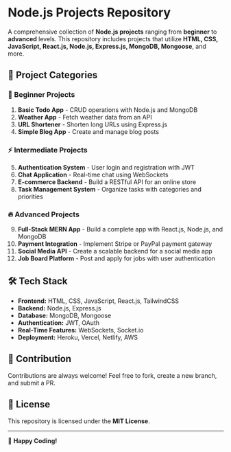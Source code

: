 # Node.js Projects Repository

A comprehensive collection of **Node.js projects** ranging from **beginner** to **advanced** levels. This repository includes projects that utilize **HTML, CSS, JavaScript, React.js, Node.js, Express.js, MongoDB, Mongoose**, and more.

## 📌 Project Categories

### 🚀 Beginner Projects
1. **Basic Todo App** - CRUD operations with Node.js and MongoDB
2. **Weather App** - Fetch weather data from an API
3. **URL Shortener** - Shorten long URLs using Express.js
4. **Simple Blog App** - Create and manage blog posts

### ⚡ Intermediate Projects
5. **Authentication System** - User login and registration with JWT
6. **Chat Application** - Real-time chat using WebSockets
7. **E-commerce Backend** - Build a RESTful API for an online store
8. **Task Management System** - Organize tasks with categories and priorities

### 🔥 Advanced Projects
9. **Full-Stack MERN App** - Build a complete app with React.js, Node.js, and MongoDB
10. **Payment Integration** - Implement Stripe or PayPal payment gateway
11. **Social Media API** - Create a scalable backend for a social media app
12. **Job Board Platform** - Post and apply for jobs with user authentication

## 🛠️ Tech Stack
- **Frontend:** HTML, CSS, JavaScript, React.js, TailwindCSS
- **Backend:** Node.js, Express.js
- **Database:** MongoDB, Mongoose
- **Authentication:** JWT, OAuth
- **Real-Time Features:** WebSockets, Socket.io
- **Deployment:** Heroku, Vercel, Netlify, AWS

## 🌟 Contribution
Contributions are always welcome! Feel free to fork, create a new branch, and submit a PR.

## 📜 License
This repository is licensed under the **MIT License**.

---
🚀 **Happy Coding!**
